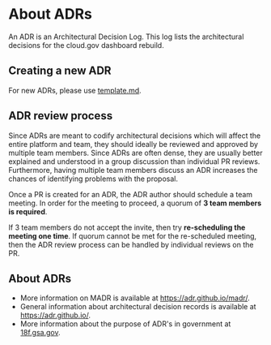 # About ADRs

An ADR is an Architectural Decision Log. This log lists the architectural decisions for the cloud.gov dashboard rebuild.

## Creating a new ADR

For new ADRs, please use [template.md](template.md).

## ADR review process

Since ADRs are meant to codify architectural decisions which will affect the entire platform and team, they should ideally be reviewed and approved by multiple team members. Since ADRs are often dense, they are usually better explained and understood in a group discussion than individual PR reviews. Furthermore, having multiple team members discuss an ADR increases the chances of identifying problems with the proposal.

Once a PR is created for an ADR, the ADR author should schedule a team meeting. In order for the meeting to proceed, a quorum of **3 team members is required**.

If 3 team members do not accept the invite, then try **re-scheduling the meeting one time**. If quorum cannot be met for the re-scheduled meeting, then the ADR review process can be handled by individual reviews on the PR.

## About ADRs

- More information on MADR is available at <https://adr.github.io/madr/>.
- General information about architectural decision records is available at <https://adr.github.io/>.
- More information about the purpose of ADR's in government at [18f.gsa.gov](https://18f.gsa.gov/2021/07/06/architecture_decision_records_helpful_now_invaluable_later/).
